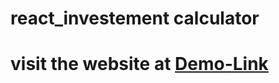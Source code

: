 # react_investement calculator
# visit the website at [Demo-Link](https://pro-gram-mer.github.io/react_investement/)
